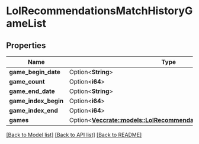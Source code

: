 # LolRecommendationsMatchHistoryGameList

## Properties

Name | Type | Description | Notes
------------ | ------------- | ------------- | -------------
**game_begin_date** | Option<**String**> |  | [optional]
**game_count** | Option<**i64**> |  | [optional]
**game_end_date** | Option<**String**> |  | [optional]
**game_index_begin** | Option<**i64**> |  | [optional]
**game_index_end** | Option<**i64**> |  | [optional]
**games** | Option<[**Vec<crate::models::LolRecommendationsMatchHistoryGame>**](LolRecommendationsMatchHistoryGame.md)> |  | [optional]

[[Back to Model list]](../README.md#documentation-for-models) [[Back to API list]](../README.md#documentation-for-api-endpoints) [[Back to README]](../README.md)


